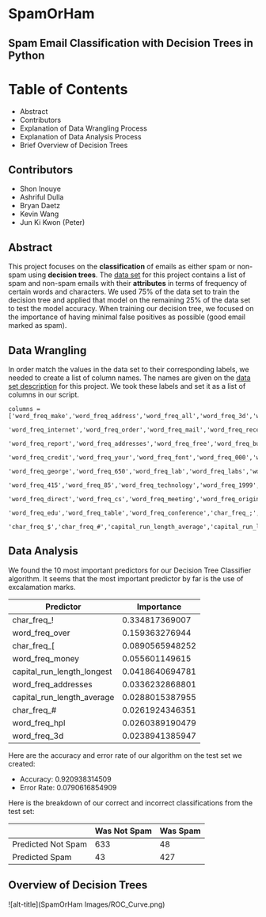 # SpamOrHam

## Spam Email Classification with Decision Trees in Python

# Table of Contents
* Abstract 
* Contributors
* Explanation of Data Wrangling Process
* Explanation of Data Analysis Process
* Brief Overview of Decision Trees

## Contributors
* Shon Inouye
* Ashriful Dulla
* Bryan Daetz 
* Kevin Wang
* Jun Ki Kwon (Peter)

## Abstract
This project focuses on the **classification** of emails as either spam or non-spam using **decision trees**. The [data set](https://archive.ics.uci.edu/ml/datasets/Spambase) for this project contains a list of spam and non-spam emails with their **attributes** in terms of frequency of certain words and characters. We used 75% of the data set to train the decision tree and applied that model on the remaining 25% of the data set to test the model accuracy. When training our decision tree, we focused on the importance of having minimal false positives as possible (good email marked as spam).

## Data Wrangling
In order match the values in the data set to their corresponding labels, we needed to create a list of column names. The names are given on the [data set description](https://archive.ics.uci.edu/ml/machine-learning-databases/spambase/spambase.names) for this project. We took these labels and set it as a list of columns in our script.

    columns = ['word_freq_make','word_freq_address','word_freq_all','word_freq_3d','word_freq_our','word_freq_over','word_freq_remove',
                'word_freq_internet','word_freq_order','word_freq_mail','word_freq_receive','word_freq_will','word_freq_people',
                'word_freq_report','word_freq_addresses','word_freq_free','word_freq_business','word_freq_email','word_freq_you',
                'word_freq_credit','word_freq_your','word_freq_font','word_freq_000','word_freq_money','word_freq_hp','word_freq_hpl',
                'word_freq_george','word_freq_650','word_freq_lab','word_freq_labs','word_freq_telnet','word_freq_857','word_freq_data',
                'word_freq_415','word_freq_85','word_freq_technology','word_freq_1999','word_freq_parts','word_freq_pm',
                'word_freq_direct','word_freq_cs','word_freq_meeting','word_freq_original','word_freq_project','word_freq_re',
                'word_freq_edu','word_freq_table','word_freq_conference','char_freq_;','char_freq_(','char_freq_[','char_freq_!',
                'char_freq_$','char_freq_#','capital_run_length_average','capital_run_length_longest','capital_run_length_total']
## Data Analysis
We found the 10 most important predictors for our Decision Tree Classifier algorithm.  It seems that the most important predictor by far is the use of excalamation marks.

| Predictor | Importance |
|------------|------------|
|char_freq_! | 0.334817369007 |
| word_freq_over | 0.159363276944 |
| char_freq_[ | 0.0890565948252 |
| word_freq_money | 0.055601149615 |
| capital_run_length_longest | 0.0418640694781 |
| word_freq_addresses | 0.0336232868801 |
| capital_run_length_average | 0.0288015387955 |
| char_freq_# | 0.0261924346351 |
| word_freq_hpl | 0.0260389190479 |
|word_freq_3d | 0.0238941385947 |

Here are the accuracy and error rate of our algorithm on the test set we created:
   * Accuracy: 0.920938314509
   * Error Rate: 0.0790616854909

Here is the breakdown of our correct and incorrect classifications from the test set:
    
|                  | Was Not Spam | Was Spam |
|------------------|--------------|----------|
|Predicted Not Spam | 633 | 48 |
|Predicted Spam | 43 | 427 |
    
 

## Overview of Decision Trees

![alt-title](SpamOrHam Images/ROC_Curve.png)
